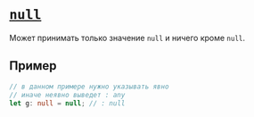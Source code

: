 # [`null`](../index.md)

Может принимать только значение `null` и ничего кроме `null`.

## Пример

```ts
// в данном примере нужно указывать явно
// иначе неявно выведет : any
let g: null = null; // : null
```
